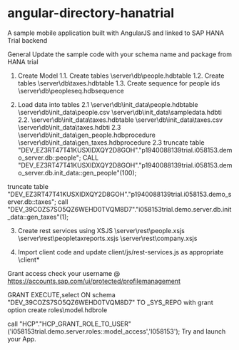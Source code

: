 # angular-directory-hanatrial
A sample mobile application built with AngularJS and linked to SAP HANA Trial backend

General
Update the sample code with your schema name and package from HANA trial

1. Create Model
1.1. Create tables \server\db\people.hdbtable
1.2. Create tables \server\db\taxes.hdbtable
1.3. Create sequence for people ids \server\db\peopleseq.hdbsequence

2. Load data into tables
2.1 \server\db\init_data\people.hdbtable
	\server\db\init_data\people.csv 
	\server\db\init_data\sampledata.hdbti
2.2. \server\db\init_data\taxes.hdbtable
     \server\db\init_data\taxes.csv 
     \server\db\init_data\taxes.hdbti
2.3
\server\db\init_data\gen_people.hdbprocedure
\server\db\init_data\gen_taxes.hdbprocedure
2.3 
truncate table "DEV_EZ3RT47T41KUSXIDXQY2D8GOH"."p1940088139trial.i058153.demo_server.db::people";
CALL "DEV_EZ3RT47T41KUSXIDXQY2D8GOH"."p1940088139trial.i058153.demo_server.db.init_data::gen_people"(100);

truncate table "DEV_EZ3RT47T41KUSXIDXQY2D8GOH"."p1940088139trial.i058153.demo_server.db::taxes";
call "DEV_39COZS7SO5QZ6WEHD0TVQM8D7"."i058153trial.demo.server.db.init_data::gen_taxes"(1); 

3. Create rest services using XSJS
\server\rest\people.xsjs
\server\rest\peopletaxreports.xsjs
\server\rest\company.xsjs

4. Import client code and update client/js/rest-services.js as appropriate
\client\*

Grant access
check your username @ https://accounts.sap.com/ui/protected/profilemanagement

GRANT EXECUTE,select ON schema "DEV_39COZS7SO5QZ6WEHD0TVQM8D7" TO _SYS_REPO with grant option
create roles\model.hdbrole

call "HCP"."HCP_GRANT_ROLE_TO_USER"('i058153trial.demo.server.roles::model_access','I058153');
Try and launch your App.
